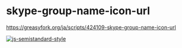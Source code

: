 # skype-group-name-icon-url
https://greasyfork.org/ja/scripts/424109-skype-group-name-icon-url

[![js-semistandard-style](https://raw.githubusercontent.com/standard/semistandard/master/badge.svg)](https://github.com/standard/semistandard)
